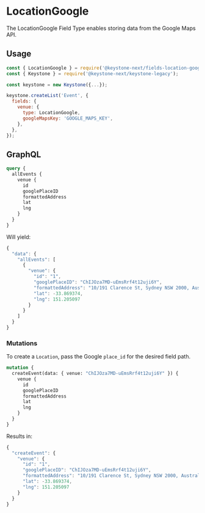 <!--[meta]
section: api
subSection: field-types
title: LocationGoogle
[meta]-->

# LocationGoogle

The LocationGoogle Field Type enables storing data from the Google Maps API.

## Usage

```javascript
const { LocationGoogle } = require('@keystone-next/fields-location-google-legacy');
const { Keystone } = require('@keystone-next/keystone-legacy');

const keystone = new Keystone({...});

keystone.createList('Event', {
  fields: {
    venue: {
      type: LocationGoogle,
      googleMapsKey: 'GOOGLE_MAPS_KEY',
    },
  },
});
```

## GraphQL

```graphql
query {
  allEvents {
    venue {
      id
      googlePlaceID
      formattedAddress
      lat
      lng
    }
  }
}
```

Will yield:

```javascript
{
  "data": {
    "allEvents": [
      {
        "venue": {
          "id": "1",
          "googlePlaceID": "ChIJOza7MD-uEmsRrf4t12uji6Y",
          "formattedAddress": "10/191 Clarence St, Sydney NSW 2000, Australia",
          "lat": -33.869374,
          "lng": 151.205097
        }
      }
    ]
  }
}
```

### Mutations

To create a `Location`, pass the Google `place_id` for the desired field path.

```graphql
mutation {
  createEvent(data: { venue: "ChIJOza7MD-uEmsRrf4t12uji6Y" }) {
    venue {
      id
      googlePlaceID
      formattedAddress
      lat
      lng
    }
  }
}
```

Results in:

```javascript
{
  "createEvent": {
    "venue": {
      "id": "1",
      "googlePlaceID": "ChIJOza7MD-uEmsRrf4t12uji6Y",
      "formattedAddress": "10/191 Clarence St, Sydney NSW 2000, Australia",
      "lat": -33.869374,
      "lng": 151.205097
    }
  }
}
```
